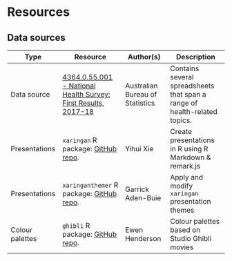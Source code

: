 # Resources

## Data sources

| Type | Resource | Author(s) | Description |
| --- | --- | --- | --- |
| Data source | [4364.0.55.001 - National Health Survey: First Results, 2017-18](https://www.abs.gov.au/AUSSTATS/abs@.nsf/Lookup/4364.0.55.001Main+Features100012017-18?OpenDocument) | Australian Bureau of Statistics | Contains several spreadsheets that span a range of health-related topics. |
| Presentations | `xaringan` R package: [GitHub repo](https://github.com/yihui/xaringan). | Yihui Xie | Create presentations in R using R Markdown & remark.js |
| Presentations |`xaringanthemer` R package: [GitHub repo](https://github.com/gadenbuie/xaringanthemer). | Garrick Aden-Buie | Apply and modify `xaringan` presentation themes |
| Colour palettes | `ghibli` R package: [GitHub repo](https://github.com/ewenme/ghibli). | Ewen Henderson | Colour palettes based on Studio Ghibli movies |
